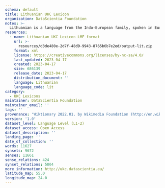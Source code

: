 ```yaml
---
schema: default
title: Lithuanian UKC Lexicon
organization: DataScientia Foundation
notes: >-
  Lithuanian is a language from the Indo-European family, spoken in Eurasia. The UKC Lexicon of Lithuanian is represented as a lexico-semantic network. It consists of words, word senses, synsets, as well as sense-level and synset-level relationships.
resources:
  - name: Lithuanian UKC Lexicon LMF format
    url: >-
      resources/d3de480e-2d7f-48d9-9943-8765b6b7e2ed/output-lit.zip
    format: xml
    license: https://creativecommons.org/licenses/by-nc-sa/4.0/
    last_updated: 2023-04-17
    created: 2023-04-17
    size: 686139
    release_date: 2023-04-17
    distribution_document: ''
    language: Lithuanian
    language_code: lit
category:
  - UKC Lexicons
maintainer: DataScientia Foundation
maintainer_email: ''
tags: ''
provenance: 'Wiktionary 2022.01. by Wikimedia Foundation (http://en.wiktionary.org); CogNet 2.1 by Khuyagbaatar Batsuren, National University of Mongolia (http://cognet.ukc.disi.unitn.it); KinDiv: Kinship Diversity 1.0 by Temuulen Khishigsuren (http://ukc.disi.unitn.it/index.php/kinship/); UniMet: Universal Metonymy 1.0 by Temuulen Khishigsuren and Gábor Bella (http://ukc.disi.unitn.it/index.php/metonymy/); MorphyNet 2.0 by Gábor Bella and Khuyagbaatar Batsuren (http://ukc.disi.unitn.it/index.php/morphynet/); Antonymy 1.0 by Gábor Bella (http://ukc.datascientia.eu); NorthEuraLex 0.9 by Johannes Dellert and Gerhard Jäger, Eberhard Karls Universität Tübingen (http://northeuralex.org/); Lithuanian WordNet  by Institute of Linguistics JÚĽŠ, Slovak Academy of Sciences (https://korpus.sk/ltskwn_en.html); Open Multilingual Wordnet 1.4 by Francis Bond, Division of Linguistics and Multilingual Studies, Nanyang Technological University (http://compling.hss.ntu.edu.sg/omw/); Princeton WordNet 2.1 by Princeton University (https://wordnet.princeton.edu)'
version: '1.0'
dataset_level: Language Level (L1-2)
dataset_access: Open Access
dataset_description: ''
landing_page: ''
date_of_collection: ''
words: 11627
synsets: 9672
senses: 11661
sense_relations: 424
synset_relations: 5804
more_information: http://ukc.datascientia.eu/
latitude_map: 55.0
longitude_map: 24.0
---
```

